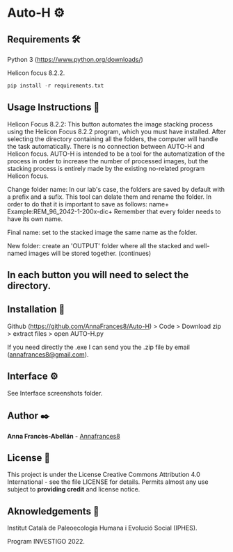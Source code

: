 # Auto-H ⚙️

## Requirements 🛠️
Python 3 (https://www.python.org/downloads/)

Helicon focus 8.2.2.

``` python
pip install -r requirements.txt
```
## Usage Instructions 🚀
Helicon Focus 8.2.2: This button automates the image stacking process using the Helicon Focus 8.2.2 program, which you must have installed. After selecting the directory containing all the folders, the computer will handle the task automatically.
There is no connection between AUTO-H and Helicon focus. AUTO-H is intended to be a tool for the automatization of the process in order to increase the number of processed images, but the stacking process is entirely made by the existing no-related program Helicon focus. 

Change folder name: In our lab's case, the folders are saved by default with a prefix and a sufix. This tool can delate them and rename the folder. In order to do that it is important to save as follows: name+
Example:REM_96_2042-1-200x-dic+
Remember that every folder needs to have its own name.

Final name: set to the stacked image the same name as the folder.

New folder: create an 'OUTPUT' folder where all the stacked and well-named images will be stored together. (continues)

In each button you will need to select the directory.
---

## Installation 🔧
Github (https://github.com/AnnaFrances8/Auto-H) > Code > Download zip > extract files > open AUTO-H.py

If you need directly the .exe I can send you the .zip file by email (annafrances8@gmail.com).

## Interface ⚙️

See Interface screenshots folder.


## Author ✒️

**Anna Francès-Abellán** - [Annafrances8](https://github.com/AnnaFrances8)


## License 📄

This project is under the License Creative Commons Attribution 4.0 International - see the file LICENSE for details.
Permits almost any use subject to **providing credit** and license notice.

## Aknowledgements 🎁

Institut Català de Paleoecologia Humana i Evolució Social (IPHES).

Program INVESTIGO 2022.
